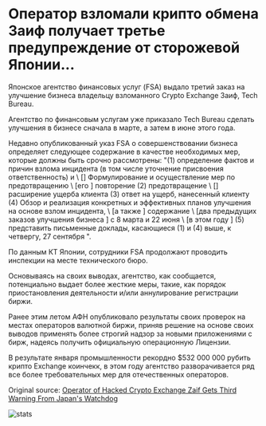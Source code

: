 # Оператор взломали крипто обмена Заиф получает третье предупреждение от сторожевой Японии...

Японское агентство финансовых услуг (FSA) выдало третий заказ на улучшение бизнеса владельцу взломанного Crypto Exchange Заиф, Tech Bureau.

Агентство по финансовым услугам уже приказало Tech Bureau сделать улучшения в бизнесе сначала в марте, а затем в июне этого года.

Недавно опубликованный указ FSA о совершенствовании бизнеса определяет следующее содержание в качестве необходимых мер, которые должны быть срочно рассмотрены: "(1) определение фактов и причин взлома инцидента (в том числе уточнение присвоения ответственность) и \ [\] Формулирование и осуществление мер по предотвращению \ [его \] повторение (2) предотвращение \ [\] расширение ущерба клиента (3) ответ на ущерб, нанесенный клиенту (4) Обзор и реализация конкретных и эффективных планов улучшения на основе взлом инцидента, \ [а также \] содержание \ [два предыдущих заказов улучшения бизнеса \] с 8 марта и 22 июня \ [в этом году \] (5) представить письменные доклады, касающиеся (1) и (4) выше, к четвергу, 27 сентября ".

По данным КТ Японии, сотрудники FSA продолжают проводить инспекции на месте технического бюро.

Основываясь на своих выводах, агентство, как сообщается, потенциально выдает более жесткие меры, такие, как порядок приостановления деятельности и/или аннулирование регистрации биржи.

Ранее этим летом АФН опубликовало результаты своих проверок на местах операторов валютной биржи, приняв решение на основе своих выводов применять более строгий надзор за новыми приложениями с бирж, надеясь получить официальную операционную Лицензии.

В результате января промышленности рекордно $532 000 000 рубить крипто Exchange коинчекк, в этом году агентство разворачивается ряд все более требовательных мер для отечественных операторов.

Original source: [Operator of Hacked Crypto Exchange Zaif Gets Third Warning From Japan's Watchdog](https://cointelegraph.com/news/operator-of-hacked-crypto-exchange-zaif-gets-third-warning-from-japans-watchdog)

![stats](https://c.statcounter.com/11760860/0/a89fa40b/1/ "stats")